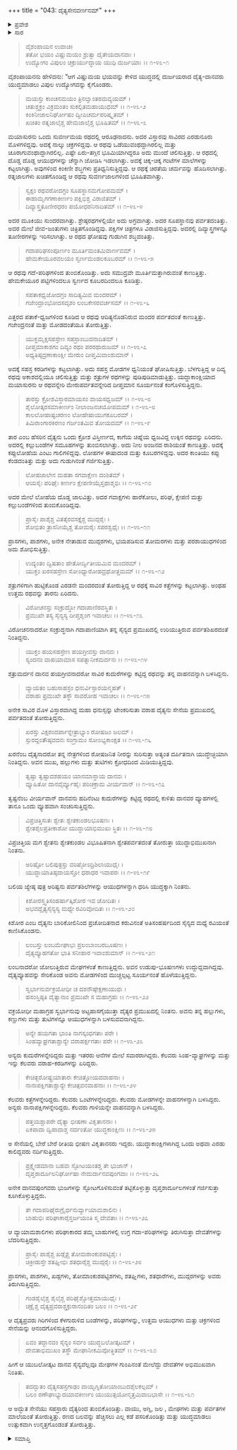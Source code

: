 +++
title = "043: ದೈತ್ಯಸೇನವರ್ಣನಮ್"
+++

<details><summary>ಪ್ರವೇಶ</summary>


।।   ಓಂ ಓಂ ನಮೋ ನಾರಾಯಣಾಯ।।   ಶ್ರೀ ವೇದವ್ಯಾಸಾಯ ನಮಃ ।।

ಶ್ರೀ ಕೃಷ್ಣದ್ವೈಪಾಯನ ವೇದವ್ಯಾಸ ವಿರಚಿತ  

**ಶ್ರೀ ಮಹಾಭಾರತ**

**ಖಿಲಭಾಗೇ ಹರಿವಂಶಃ**

**ಹರಿವಂಶ ಪರ್ವ**

**ಅಧ್ಯಾಯ 43**


</details>

<details><summary>ಸಾರ</summary>



</details>


>ವೈಶಂಪಾಯನ ಉವಾಚ।     
ತತೋ ಭಯಂ ವಿಷ್ಣುಮಯಂ ಶ್ರುತ್ವಾ ದೈತೇಯದಾನವಾಃ ।  
ಉದ್ಯೋಗಂ ವಿಪುಲಂ ಚಕ್ರುರ್ಯುದ್ಧಾಯ ಯುಧಿ ದುರ್ಜಯಾಃ ।।  ೧-೪೩-೧
> 
ವೈಶಂಪಾಯನನು ಹೇಳಿದನು: “ಆಗ ವಿಷ್ಣುಮಯ ಭಯವನ್ನು ಕೇಳಿದ ಯುದ್ಧದಲ್ಲಿ ದುರ್ಜಯರಾದ ದೈತ್ಯ-ದಾನವರು ಯುದ್ಧಮಾಡಲು ವಿಪುಲ ಉದ್ಯೋಗವನ್ನು ಕೈಗೊಂಡರು.

>ಮಯಸ್ತು ಕಾಂಚನಮಯಂ ತ್ರಿನಲ್ವಾಂತರಮವ್ಯಯಮ್ ।  
ಚತುಶ್ಚಕ್ರಂ ವಿಕ್ರಮಂತಂ ಸುಕಲ್ಪಿತಮಹಾಯುಧಮ್ ।।  ೧-೪೩-೨  
ಕಿಂಕಿನೀಜಾಲನಿರ್ಘೋಷಂ ದ್ವೀಪಿಚರ್ಮಪರಿಷ್ಕೃತಮ್ ।  
ಖಚಿತಂ ರತ್ನಜಾಲೈಶ್ಚ ಹೇಮಜಾಲೈಶ್ಚ ಭೂಷಿತಮ್ ।।  ೧-೪೩-೩
> 
ಮಯಾಸುರನು ಒಂದು ಸುವರ್ಣಮಯ ರಥದಲ್ಲಿ ಆರೂಢನಾದನು. ಅದರ ವಿಸ್ತಾರವು ಸಾವಿರದ ಎರಡುನೂರು ಮೊಳಗಳಿದ್ದವು. ಅದಕ್ಕೆ ನಾಲ್ಕು ಚಕ್ರಗಳಿದ್ದವು. ಆ ರಥವು ಒಡೆಯುವಂಥದ್ದಾಗಿರಲಿಲ್ಲ ಮತ್ತು ಚೂರಾಗುವಂಥಾದ್ದಾಗಿರಲಿಲ್ಲ. ಎಷ್ಟೇ ಏರು-ತಗ್ಗಿನ ಭೂಮಿಯಾಗಿದ್ದರೂ ಅದು ಮುಂದೆ ಚಲಿಸುತ್ತಿತ್ತು. ಆ ರಥದಲ್ಲಿ ದೊಡ್ಡ ದೊಡ್ಡ ಆಯುಧಗಳನ್ನು ಚೆನ್ನಾಗಿ ಜೋಡಿಸಿ ಇಡಲಾಗಿತ್ತು. ಅದಕ್ಕೆ ಚಿಕ್ಕ-ಚಿಕ್ಕ ಗಂಟೆಗಳ ಮಾಲೆಗಳನ್ನು ಕಟ್ಟಲಾಗಿತ್ತು. ಅವುಗಳಿಂದ ಕಿಂಕಿಣೀ ಶಬ್ಧಗಳು ಪ್ರತಿಧ್ವನಿಸುತ್ತಿದ್ದವು. ಆ ರಥಕ್ಕೆ ಚಿರತೆಯ ಚರ್ಮವನ್ನು ಹೊದಿಸಲಾಗಿತ್ತು. ರತ್ನಜಾಲಗಳು ಖಚಿತಗೊಂಡಿದ್ದ ಆ ರಥವು ಸುವರ್ಣಜಾಲಗಳಿಂದ ಭೂಷಿತವಾಗಿತ್ತು.

>ಸ್ವಕ್ಷಂ ರಥವರೋದಗ್ರಂ ಸೂಪಸ್ಥಾನಮಗೋಪಮಮ್ ।  
ಈಹಾಮೃಗಗಣಾಕೀರ್ಣಂ ಪಕ್ಷಿಭಿಶ್ಚ ವಿರಾಜಿತಮ್ ।  
ದಿವ್ಯಾಸ್ತ್ರತೂಣೀರಧರಂ ಪಯೋಧರನಿನಾದಿತಮ್ ।।  ೧-೪೩-೪
> 
ಅದರ ಮೂಕಿಯು ಸುಂದರವಾಗಿತ್ತು. ಶ್ರೇಷ್ಠರಥಗಳಲ್ಲಿಯೇ ಅದು ಅಗ್ರವಾಗಿತ್ತು. ಅದರ ಸೂಪಸ್ಥಾನವು ಪರ್ವತದಂತಿತ್ತು. ಅದರ ಮೇಲೆ ಜೀವ-ಜಂತುಗಳು ಚಿತ್ರಿತಗೊಂಡಿದ್ದವು. ಪಕ್ಷಿಗಳ ಚಿತ್ರಗಳೂ ವಿರಾಜಿಸುತ್ತಿದ್ದವು. ಅದರಲ್ಲಿ ದಿವ್ಯಾಸ್ತ್ರಗಳನ್ನೂ ತೂಣೀರಗಳನ್ನು ಇರಿಸಲಾಗಿತ್ತು. ಆ ರಥದ ಘೋಷವು ಗುಡುಗಿನ ಶಬ್ಧದಂತಿತ್ತು.

>ಗದಾಪರಿಘಸಂಪೂರ್ಣಂ ಮೂರ್ತಿಮಂತಮಿವಾರ್ಣವಮ್ ।  
ಹೇಮಕೇಯೂರವಲಯಂ ಸ್ವರ್ಣಮಂಡಲಕೂಬರಮ್ ।।  ೧-೪೩-೫
> 
ಆ ರಥವು ಗದೆ-ಪರಿಘಗಳಿಂದ ತುಂಬಿಕೊಂಡಿತ್ತು. ಅದು ಸಮುದ್ರವೇ ಮೂರ್ತಿಮತ್ತಾಗಿರುವಂತೆ ಕಾಣುತ್ತಿತ್ತು. ಹೇಮಕೇಯೂರ ಪಟ್ಟಿಗಳಿಂದಲೂ ಸ್ವರ್ಣದ ಕೂಬರದಿಂದಲೂ ಕೂಡಿತ್ತು.

>ಸಪತಾಕಧ್ವಜೋದಗ್ರಂ ಸಾದಿತ್ಯಮಿವ ಮಂದರಮ್  ।  
ಗಜೇಂದ್ರಾಂಭೋದಸದೃಶಂ ಲಂಬಕೇಸರವರ್ಚಸಮ್ ।।  ೧-೪೩-೬
> 
ಎತ್ತರದ ಪತಾಕೆ-ಧ್ವಜಗಳಿಂದ ಕೂಡಿದ ಆ ರಥವು ಆದಿತ್ಯನೊಡನಿರುವ ಮಂದರ ಪರ್ವತದಂತೆ ಕಾಣುತ್ತಿತ್ತು. ಗಜೇಂದ್ರನಂತೆ ಮತ್ತು ಮೋಡದಂತೆಯೂ ತೋರುತ್ತಿತ್ತು.

>ಯುಕ್ತಮೃಕ್ಷಸಹಸ್ರೇಣ ಸಹಸ್ರಾಂಬುದನಾದಿತಮ್ ।  
ದೀಪ್ತಮಾಕಾಶಗಂ ದಿವ್ಯಂ ರಥಂ ಪರರಥಾರುಜಮ್ ।।  ೧-೪೩-೭  
ಅಧ್ಯತಿಷ್ಠದ್ರಣಾಕಾಂಕ್ಷೀ ಮೇರುಂ ದೀಪ್ತಮಿವಾಂಶುಮಾನ್ ।  
> 
ಅದಕ್ಕೆ ಸಹಸ್ರ ಕರಡಿಗಳನ್ನು ಕಟ್ಟಲಾಗಿತ್ತು. ಅದು ಸಹಸ್ರ ಮೋಡಗಳ ಧ್ವನಿಯಂತೆ ಘೋಷಿಸುತ್ತಿತ್ತು. ಬೆಳಗುತ್ತಿದ್ದ ಆ ದಿವ್ಯ ರಥವು ಅಕಾಶದಲ್ಲಿಯೂ ಚಲಿಸುತ್ತಿತ್ತು ಮತ್ತು ಶತ್ರುಗಳ ರಥಗಳನ್ನು ಪುಡಿಪುಡಿಮಾಡುತ್ತಿತ್ತು. ಯದ್ಧಾಕಾಂಕ್ಷಿಯಾದ ಮಯಾಸುರನು ಆ ರಥವನ್ನೇರಿ ಮೇರುಪರ್ವತವನ್ನೇರಿದ ದೀಪ್ತಮಾನ ಸೂರ್ಯನಂತೆ ಕಂಗೊಳಿಸುತ್ತಿದ್ದನು.

>ತಾರಸ್ತು ಕ್ರೋಶವಿಸ್ತಾರಮಾಯಸಂ ವಾಯಸಧ್ವಜಮ್ ।।  ೧-೪೩-೮  
ಶೈಲೋತ್ಕರಸಮಾಕೀರ್ಣಂ ನೀಲಾಂಜನಚಯೋಪಮಮ್ ।  ೧-೪೩-೮  
ಕಾಲಲೋಹಾಷ್ಟಚರಣಂ ಲೋಹೇಷಾಯುಗಕೂಬರಮ್ ।  
ತಿಮಿರಾಂಗಾರಕಿರಣಂ ಗರ್ಜಂತಮಿವ ತೋಯದಮ್ ।।  ೧-೪೩-೯

ತಾರ ಎಂಬ ಹೆಸರಿನ ದೈತ್ಯನು ಒಂದು ಕ್ರೋಶ ವಿಸ್ತೀರ್ಣದ, ಕಾಗೆಯ ಚಿಹ್ನೆಯ ಧ್ವಜವಿದ್ದ ಉಕ್ಕಿನ ರಥವನ್ನು ಏರಿದನು. ಅದರಲ್ಲಿ ಕಲ್ಲುಬಂಡೆಗಳ ಸಮೂಹಗಳನ್ನು ತುಂಬಿಸಲಾಗಿತ್ತು. ಅದು ನೀಲ ಅಂಜನದ ರಾಶಿಯಂತೆ ಕಾಣುತ್ತಿತ್ತು. ಅದಕ್ಕೆ ಕಪ್ಪುಲೋಹೆಯ ಎಂಟು ಗಾಲಿಗಳಿದ್ದವು. ಲೋಹಗಳ ಈಷಾದಂಡ ಮತ್ತು ಕೂಬರಗಳಿದ್ದವು. ಅದರ ಕಾಂತಿಯು ಕಪ್ಪು ಕೆಂಡದಂತಿತ್ತು ಮತ್ತು ಅದು ಗುಡುಗಿನಂತೆ ಗರ್ಜಿಸುತ್ತಿತ್ತು.

>ಲೋಹಜಾಲೇನ ಮಹತಾ ಸಗವಾಕ್ಷೇಣ ದಂಶಿತಮ್ ।  
ಆಯಸೈಃ ಪರಿಘೈಃ ಕೀರ್ಣಂ ಕ್ಷೇಪಣೀಯೈಸ್ತಥಾಶ್ಮಭಿಃ ।।  ೧-೪೩-೧೦
> 
ಅದರ ಮೇಲೆ ಲೋಹೆಯ ದೊಡ್ಡ ಜಾಲವಿತ್ತು. ಅದರ ಗವಾಕ್ಷಗಳು ಹಾರೆಕೋಲು, ಪರಿಘ, ಕ್ಷೇಪಣಿ ಮತ್ತು ಕಲ್ಲುಬಂಡೆಗಳಿಂದ ತುಂಬಿಕೊಂಡಿದ್ದವು.

>ಪ್ರಾಸೈಃ ಪಾಶೈಶ್ಚ ವಿತತೈರವಸಕ್ತೈಶ್ಚ ಮುದ್ಗರೈಃ ।  
ಶೋಭಿತಂ ತ್ರಾಸನೀಯೈಶ್ಚ ತೋಮರೈಃ ಸಪರಶ್ವಧೈಃ ।।  ೧-೪೩-೧೧
> 
ಪ್ರಾಸಗಳು, ಪಾಶಗಳು, ಅನೇಕ ನೇತಾಡುವ ಮುದ್ಗರಗಳು, ಭಯಪಡಿಸುವ ತೋಮರಗಳು ಮತ್ತು ಪರಶಾಯುಧಗಳಿಂದ ಅದು ಶೋಭಿಸುತ್ತಿತ್ತು.

>ಉದ್ಯಂತಂ ದ್ವಿಷತಾಂ ಹೇತೋರ್ದ್ವಿತೀಯಮಿವ ಮಂದರಮ್ ।   
ಯುಕ್ತಂ ಖರಸಹಸ್ರೇಣ ಸೋಽಧ್ಯಾರೋಹದ್ರಥೋತ್ತಮಮ್ ।।  ೧-೪೩-೧೨
> 
ಶತ್ರುಗಳಿಗಾಗಿ ಹುಟ್ಟಿಕೊಂಡ ಎರಡನೇ ಮಂದರದಂತೆ ತೋರುತ್ತಿದ್ದ ಆ ರಥಕ್ಕೆ ಸಾವಿರ ಕತ್ತೆಗಳನ್ನು ಕಟ್ಟಲಾಗಿತ್ತು. ಅಂಥಹ ಉತ್ತಮ ರಥವನ್ನು ತಾರನು ಏರಿದನು.

>ವಿರೋಚನಸ್ತು ಸಂಕ್ರುದ್ಧೋ ಗದಾಪಾಣಿರವಸ್ಥಿತಃ ।  
ಪ್ರಮುಖೇ ತಸ್ಯ ಸೈನ್ಯಸ್ಯ ದೀಪ್ತಶೃಂಗ ಇವಾಚಲಃ ।।  ೧-೪೩-೧೩
> 
ವಿರೋಚನನಾದರೋ ಸಂಕ್ರುದ್ಧನಾಗಿ ಗದಾಪಾಣಿಯಾಗಿ ತನ್ನ ಸೈನ್ಯದ ಪ್ರಮುಖದಲ್ಲಿ ಉರಿಯುತ್ತಿರುವ ಪರ್ವತಶಿಖರದಂತೆ ನಿಂತಿದ್ದನು.

>ಯುಕ್ತಂ ಹಯಸಹಸ್ರೇಣ ಹಯಗ್ರೀವಸ್ತು ದಾನವಃ ।  
ಸ್ಯಂದನಂ ವಾಹಯಾಮಾಸ ಸಪತ್ನಾನೀಕಮರ್ದನಃ ।।   ೧-೪೩-೧೪
> 
ಶತ್ರುಮರ್ದನ ದಾನವ ಹಯಗ್ರೀವನಾದರೋ ಸಾವಿರ ಕುದುರೆಗಳನ್ನು ಕಟ್ಟಿದ್ದ ರಥವನ್ನು ತನ್ನ ವಾಹನವನ್ನಾಗಿ ಬಳಸಿದ್ದನು.

>ವ್ಯಾಯತಂ ಬಹುಸಾಹಸ್ರಂ ಧನುರ್ವಿಸ್ಫಾರಯನ್ಮಹತ್ ।  
ವರಾಹಃ ಪ್ರಮುಖೇ ತಸ್ಥೌ ಸಾವರೋಹ ಇವಾಚಲಃ ।।  ೧-೪೩-೧೫
> 
ಅನೇಕ ಸಾವಿರ ಮೊಳ ವಿಸ್ತಾರವಾಗಿದ್ದ ಮಹಾ ಧನುಸ್ಸನ್ನು ಟೇಂಕರಿಸುತಾ ವರಾಹ ದೈತ್ಯನು ಸೇನೆಯ ಪ್ರಮುಖದಲ್ಲಿ ಪರ್ವತದಂತೆ ತೋರುತ್ತಿದ್ದನು.

>ಖರಸ್ತು ವಿಕ್ಷರಂದರ್ಪಾನ್ನೇತ್ರಾಭ್ಯಾಂ ರೋಷಜಂ ಜಲಮ್ ।  
ಸ್ಫುರದ್ದಂತೌಷ್ಠವದನಃ ಸಂಗ್ರಾಮಂ ಸೋಽಭ್ಯಕಾಂಕ್ಷತ ।।  ೧-೪೩-೧೬
> 
ಖರನೆಂಬ ದೈತ್ಯನಾದರೋ ತನ್ನ ನೇತ್ರಗಳಿಂದ ರೋಷಜನಿತ ನೀರನ್ನು ಸುರಿಸುತ್ತಾ ಅತ್ಯಂತ ದರ್ಪಿತನಾಗಿ ಯುದ್ಧೇಚ್ಛಿಯಾಗಿ ನಿಂತಿದ್ದನು. ಅವನ ಮುಖ, ಹಲ್ಲುಗಳು ಮತ್ತು ತುಟಿಗಳು ಕ್ರೋಧದಿಂದ ಮಿಡಿಯುತ್ತಿದ್ದವು.

>ತ್ವಷ್ಟಾ ತ್ವಷ್ಟಾದಶಹಯಂ ಯಾನಮಾಸ್ಥಾಯ ದಾನವಃ ।  
ವ್ಯೂಹಿತೋ ದಾನವೈರ್ವ್ಯೂಹೈಃ ಪರಿಚಕ್ರಾಮ ವೀರ್ಯವಾನ್ ।।  ೧-೪೩-೧೭
> 
ತ್ವಷ್ಟನೆಂಬ ವೀರ್ಯವಾನ್ ದಾನವನು ಹದಿನೆಂಟು ಕುದುರೆಗಳನ್ನು ಕಟ್ಟಿದ್ದ ರಥದಲ್ಲಿ ಕುಳಿತು ದಾನವರ ವ್ಯೂಹಗಳಲ್ಲಿ ತಾನೂ ಒಂದು ವ್ಯೂಹವಾಗಿ ಸಂಚರಿಸುತ್ತಿದ್ದನು.

>ವಿಪ್ರಚಿತ್ತಿಸುತಃ ಶ್ವೇತಃ ಶ್ವೇತಕುಂಡಲಭೂಷಣಃ ।  
ಶ್ವೇತಶೈಲಪ್ರತೀಕಾಶೋ ಯುದ್ಧಾಯಾಭಿಮುಖಃ ಸ್ಥಿತಃ ।।  ೧-೪೩-೧೮
> 
ವಿಪ್ರಚಿತ್ತಿಯ ಮಗ ಶ್ವೇತನು ಶ್ವೇತಕುಂಡಲ ವಿಭೂಷಿತನಾಗಿ ಶ್ವೇತಪರ್ವತದಂತೆ ತೋರುತ್ತಾ ಯುದ್ಧಾಭಿಮುಖನಾಗಿ ನಿಂತನು.

>ಅರಿಷ್ಟೋ ಬಲಿಪುತ್ರಸ್ತು ವರಿಷ್ಠೋಽದ್ರಿಶಿಲಾಯುಧೈಃ ।  
ಯುದ್ಧಾಯಾತಿಷ್ಠದಾಯಸ್ತೋ ಧರಾಧರ ಇವಾಪರಃ ।।  ೧-೪೩-೧೯
> 
ಬಲಿಯ ಜ್ಯೇಷ್ಠ ಪುತ್ರ ಅರಿಷ್ಟನು ಪರ್ವತಶಿಲೆಗಳನ್ನು ಆಯುಧಗಳನ್ನಾಗಿ ಧರಿಸಿ ಯುದ್ಧಕ್ಕಾಗಿ ನಿಂತನು.

>ಕಿಶೋರಸ್ತ್ವತಿಸಂಹರ್ಷಾತ್ಕಿಶೋರ ಇವ ಚೋದಿತಃ ।  
ಅಭವದ್ದೈತ್ಯಸೈನ್ಯಸ್ಯ ಮಧ್ಯೇ ರವಿರಿವೋದಿತಃ ।।  ೧-೪೩-೨೦
> 
ಕಿಶೋರ ಎಂಬ ದೈತ್ಯನು ಬಾರಿಕೋಲಿನಿಂದ ಪ್ರಚೋದಿತನಾದ ಕರುವಿನಂತೆ ಅತಿಸಂಹರ್ಷದಿಂದ ಸೈನ್ಯದ ಮಧ್ಯೆ ರವಿಯಂತೆ ಕಾಣಿಸಿಕೊಂಡನು.

>ಲಂಬಸ್ತು ಲಂಬಮೇಘಾಭಃ ಪ್ರಲಂಬಾಂಬರಬೂಷಣಃ ।  
ದೈತ್ಯವ್ಯೂಹಗತೋ ಭಾತಿ ಸನೀಹಾರ ಇವಾಂಶುಮಾನ್ ।।  ೧-೪೩-೨೧
> 
ಲಂಬನಾದರೋ ಜೋಲುತ್ತಿರುವ ಮೇಘಗಳಂತೆ ಕಾಣುತ್ತಿದ್ದನು. ಅವನ ಉಡುಪು-ಭೂಷಣಗಳು ಉದ್ದುದ್ದವಾಗಿದ್ದವು. ದೈತ್ಯವ್ಯೂಹವನ್ನು ಸೇರಿಕೊಂಡ ಅವನು ಮೋಡಗಳಿಂದ ಮುಚ್ಚಲ್ಪಟ್ಟ ಸೂರ್ಯನಂತೆ ಹೊಳೆಯುತ್ತಿದ್ದನು.

>ಸ್ವರ್ಭಾನುರ್ವಕ್ರಯೋಧೀ ಚ ದಶನೌಷ್ಠೇಕ್ಷಣಾಯುಧಃ ।  
ಹಸಂಸ್ತಿಷ್ಠತಿ ದೈತ್ಯಾನಾಂ ಪ್ರಮುಖೇ ಸ ಮಹಾಗ್ರಹಃ ।।  ೧-೪೩-೨೨
> 
ವಕ್ರಯೋಧೀ ಮಹಾಗ್ರಹ ಸ್ವರ್ಭಾನುವು ಅಟ್ಟಹಾಸಗೈಯುತ್ತಾ ದೈತ್ಯರ ಪ್ರಮುಖದಲ್ಲಿ ನಿಂತನು. ಅವನು ತನ್ನ ಹಲ್ಲುಗಳು, ಕಣ್ಣುಗಳು ಮತ್ತು ತುಟಿಗಳನ್ನೂ ಆಯುಧಗಳನ್ನಾಗಿ ಬಳಸುವವನಾಗಿದ್ದನು.

>ಅನ್ಯೇ ಹಯಗತಾ ಭಾಂತಿ ನಾಗಸ್ಕಂಧಗತಾಃ ಪರೇ ।  
ಸಿಂಹವ್ಯಾಘ್ರಗತಾಶ್ಚಾನ್ಯೇ ವರಾಹರ್ಕ್ಷಗತಾಃ ಪರೇ ।।   ೧-೪೩-೨೩
> 
ಅನ್ಯರು ಕುದುರೆಗಳನ್ನೇರಿದ್ದರು ಮತ್ತು ಇತರರು ಆನೆಗಳ ಮೇಲೆ ಸವಾರರಾಗಿದ್ದರು. ಕೆಲವರು ಸಿಂಹ-ವ್ಯಾಘ್ರಗಳನ್ನು ಮತ್ತು ಇನ್ನು ಕೆಲವರು ವರಾಹ-ಕರಡಿಗಳನ್ನು ಏರಿದ್ದರು.

>ಕೇಚಿತ್ಖರೋಷ್ಟ್ರಯಾತಾರಃ ಕೇಚಿತ್ತೋಯದವಾಹನಾಃ ।  
ನಾನಾಪಕ್ಷಿಗತಾಶ್ಚಾನ್ಯೇ ಕೇಚಿತ್ಪವನವಾಹನಾಃ ।।  ೧-೪೩-೨೪
> 
ಕೆಲವರು ಕತ್ತೆಗಳನ್ನೇರಿದ್ದರು. ಕೆಲವರು ಒಂಟೆಗಳನ್ನೇರಿದ್ದರು. ಕೆಲವರು ಮೋಡಗಳನ್ನೇ ವಾಹನಗಳನ್ನಾಗಿ ಬಳಸಿದ್ದರು. ಅನ್ಯರು ನಾನಾಪಕ್ಷಿಗಳನ್ನೇರಿದ್ದರು. ಕೆಲವರು ಗಾಳಿಯನ್ನೇ ವಾಹನವನ್ನಾಗಿ ಬಳಸಿದ್ದರು.

>ಪತ್ತಯಶ್ಚಾಪರೇ ದೈತ್ಯಾ ಭೀಷಣಾ ವಿಕೃತಾನನಾಃ ।  
ಏಕಪಾದಾ ದ್ವಿಪಾದಾಶ್ಚ ನರ್ದಂತೋ ಯುದ್ಧಕಾಂಕ್ಷಿಣಃ ।।  ೧-೪೩-೨೫
> 
ಅ ಸೇನೆಯಲ್ಲಿ ಬೇರೆ ಬೇರೆ ರೀತಿಯ ಭೀಷಣ ವಿಕೃತಾನನರು ಇದ್ದರು. ಯುದ್ಧಾಕಾಂಕ್ಷಿಗಳಾಗಿದ್ದ ಒಂದು ಅಥವಾ ಎರಡು ಕಾಲಿದ್ದವರು ನರ್ದಿಸುತ್ತಿದ್ದರು.

>ಪ್ರಕ್ಷ್ವೇಡಮಾನಾ ಬಹವಃ ಸ್ಫೋಟಯಂತಶ್ಚ ತೇ ಭುಜಾನ್ ।   
ದೃಪ್ತಶಾರ್ದೂಲನಿರ್ಘೋಷಾ ನೇದುರ್ದಾನವಪುಂಗವಾಃ ।।  ೧-೪೩-೨೬
> 
ಅನೇಕ ದಾನವಪುಂಗವರು ಭುಜಗಳನ್ನು ಸ್ಫೋಟಗೊಳಿಸುವಂತೆ ತಟ್ಟಿಕೊಳ್ಳುತ್ತಾ ದೃಪ್ತಶಾರ್ದೂಲಗಳಂತೆ ಗರ್ಜಿಸುತ್ತಾ ಕೂಗಿಕೊಳ್ಳುತ್ತಿದ್ದರು.

>ತೇ ಗದಾಪರಿಘೈರುಗ್ರೈರ್ಧನುರ್ವ್ಯಾಯಾಮಶಾಲಿನಃ ।  
ಬಾಹುಭಿಃ ಪರಿಘಾಕಾರೈಸ್ತರ್ಜಯಂತಿ ಸ್ಮ ದೇವತಾಃ ।।  ೧-೪೩-೨೭
> 
ಆ ವ್ಯಾಯಾಮಶಾಲಿಗಳು ಪರಿಘಾಕಾರದ ತಮ್ಮ ಬಾಹುಗಳಲ್ಲಿ ಉಗ್ರ ಗದಾ-ಪರಿಘಗಳನ್ನು ತಿರುಗಿಸುತ್ತಾ ದೇವತೆಗಳನ್ನು ಬೆದರಿಸುತ್ತಿದ್ದರು.

>ಪ್ರಾಸೈಃ ಪಾಶೈಶ್ಚ ಖಡ್ಗೈಶ್ಚ ತೋಮರಾಂಕುಶಪಟ್ಟಿಶೈಃ ।  
ಚಿಕ್ರೀಡುಸ್ತೇ ಶತಘ್ನೀಭಿಃ ಶತಧಾರೈಶ್ಚ ಮುದ್ಗರೈಃ ।।  ೧-೪೩-೨೮
> 
ಪ್ರಾಸಗಳು, ಪಾಶಗಳು, ಖಡ್ಗಗಳು, ತೋಮಾಂಕುಶಪಟ್ಟಿಶಗಳು, ಶತಘ್ನಿಗಳು, ಶತಧಾರೆಗಳು, ಮುದ್ಗರಗಳನ್ನು ಅವರು ತಿರುಗಿಸುತ್ತಿದ್ದರು.

>ಗಂಡಶೈಲೈಶ್ಚ ಶೈಲೈಶ್ಚ ಪರಿಘೈಶ್ಚೋತ್ತಮಾಯುಧೈಃ ।  
ಚಕ್ರೈಶ್ಚ ದೈತ್ಯಪ್ರವರಾಶ್ಚಕ್ರುರಾನಂದಿತಂ ಬಲಂ ।।  ೧-೪೩-೨೯
> 
ಆ ದೈತ್ಯಪ್ರವರು ಗಿರಿಗಳಿಂದ ಕೆಳಗುರುಳಿದ ಬಂಡೆಗಳನ್ನು, ಪರಿಘಗಳನ್ನು, ಉತ್ತಮ ಆಯುಧಗಳು ಮತ್ತು ಚಕ್ರಗಳಿಂದ ಸೇನೆಯನ್ನು ಆನಂದಗೊಳಿಸುತ್ತಿದ್ದರು.

>ಏವಂ ತದ್ದಾನವಂ ಸೈನ್ಯಂ ಸರ್ವಂ ಯುದ್ಧಬಲೋತ್ಕಟಮ್ ।  
ದೇವತಾಭಿಮುಖಂ ತಸ್ಥೌ ಮೇಘಾನೀಕಮಿವೋತ್ಥಿತಮ್ ।।  ೧-೪೩-೩೦
> 
ಹೀಗೆ ಆ ಯುಬಲೋತ್ಕಟ ದಾನವ ಸೈನ್ಯವೆಲ್ಲವೂ ಮೇಘಗಳ ಗುಂಪಿನಂತೆ ಮೇಲೆದ್ದು ದೇವತೆಗಳ ಅಭಿಮುಖವಾಗಿ ನಿಂತಿತು.

>ತದದ್ಭುತಂ ದೈತ್ಯಸಹಸ್ರಗಾಢಂ ವಾಯ್ವಗ್ನಿತೋಯಾಂಬುದಶೈಲಕಲ್ಪಮ್ ।  
ಬಲಂ ರಣೌಘಾಭ್ಯುದಯಾವಕೀರ್ಣಂ ಯುಯುತ್ಸಯೋನ್ಮತ್ತಮಿವಾಬಭಾಸೇ ।।  ೧-೪೩-೩೧
> 
ಆ ಅದ್ಭುತ ಸೇನೆಯು ಸಹಸ್ರಾರು ದೈತ್ಯರಿಂದ ತುಂಬಿಕೊಂಡಿತ್ತು.  ವಾಯು, ಅಗ್ನಿ, ಜಲ , ಮೇಘಗಳು ಮತ್ತು ಪರ್ವತಗಳ ಮಾಲೆಯಂತೆ ತೋರುತ್ತಿತ್ತು. ರಣದ ಬಲವನ್ನು ಹೆಚ್ಚಿಸಲು ಎಲ್ಲ ಕಡೆ ಪಸರಿಕೊಂಡಿತ್ತು  ಮತ್ತು ಯುದ್ಧಮಾಡಲು ಉತ್ಸುಕವಾಗಿ ಉನ್ಮತ್ತಗೊಂಡಂತೆ ತೋರುತ್ತಿತ್ತು.

<details><summary>ಸಮಾಪ್ತಿ</summary>

ಇತಿ ಶ್ರೀಮನ್ಮಹಾಭಾರತೇ ಖಿಲೇಷು ಹರಿವಂಶೇ ಹರಿವಂಶಪರ್ವಣಿ ತ್ರಿಚತ್ವಾರಿಂಶೋಽಧ್ಯಾಯಃ

</details>

